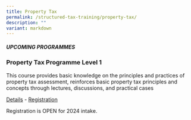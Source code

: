 ```yaml
---
title: Property Tax
permalink: /structured-tax-training/property-tax/
description: ""
variant: markdown
---
```

##### **UPCOMING PROGRAMMES**




### **Property Tax Programme Level 1**

This course provides basic knowledge on the principles and practices of property tax assessment, reinforces basic property tax principles and concepts through lectures, discussions, and practical cases

[Details](/property_tax_Level1_2024.pdf) - [Registration](https://form.gov.sg/66ba104f7dd406a58ebc066f)

Registration is OPEN for 2024 intake.